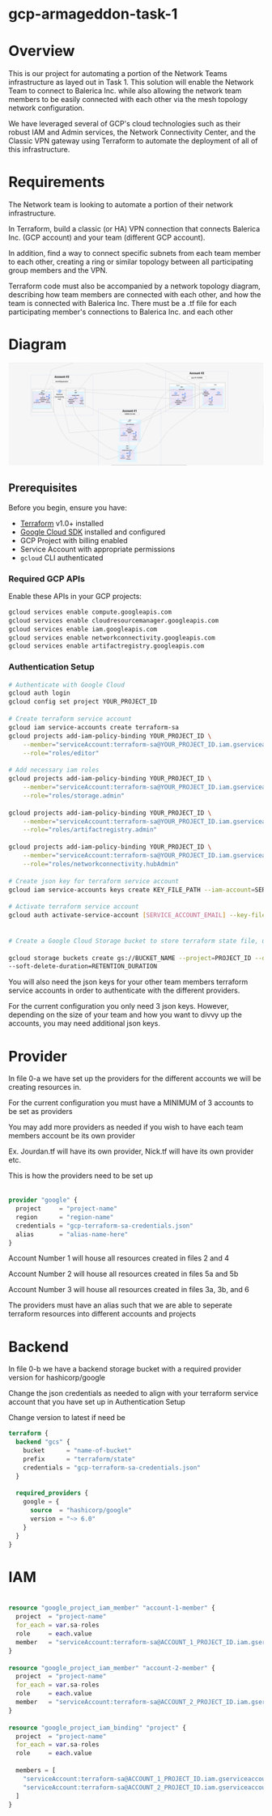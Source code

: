# gcp-armageddon-task-1

# Overview

This is our project for automating a portion of the Network Teams infrastructure as layed out in Task 1. This solution will enable the Network Team to connect to Balerica Inc. while also allowing the network team members to be easily connected with each other via the mesh topology network configuration.

We have leveraged several of GCP's cloud technologies such as their robust IAM and Admin services, the Network Connectivity Center, and the Classic VPN gateway using Terraform to automate the deployment of all of this infrastructure.


# Requirements 
The Network team is looking to automate a portion of their network infrastructure. 

In Terraform, build a classic (or HA) VPN connection that connects Balerica Inc. (GCP account) and your team (different GCP account). 

In addition, find a way to connect specific subnets from each team member to each other, creating a ring or similar topology between all participating group members and the VPN. 

Terraform code must also be accompanied by a network topology diagram, describing how team members are connected with each other, and how the team is connected with Balerica Inc. There must be a .tf file for each participating member's connections to Balerica Inc. and each other


# Diagram
![alt text](images/diagram.png)




## Prerequisites

Before you begin, ensure you have:

- [Terraform](https://www.terraform.io/downloads.html) v1.0+ installed
- [Google Cloud SDK](https://cloud.google.com/sdk/docs/install) installed and configured
- GCP Project with billing enabled
- Service Account with appropriate permissions
- `gcloud` CLI authenticated

### Required GCP APIs

Enable these APIs in your GCP projects:
```bash
gcloud services enable compute.googleapis.com
gcloud services enable cloudresourcemanager.googleapis.com
gcloud services enable iam.googleapis.com
gcloud services enable networkconnectivity.googleapis.com
gcloud services enable artifactregistry.googleapis.com
```

### Authentication Setup

```bash
# Authenticate with Google Cloud
gcloud auth login
gcloud config set project YOUR_PROJECT_ID

# Create terraform service account 
gcloud iam service-accounts create terraform-sa
gcloud projects add-iam-policy-binding YOUR_PROJECT_ID \
    --member="serviceAccount:terraform-sa@YOUR_PROJECT_ID.iam.gserviceaccount.com" \
    --role="roles/editor"

# Add necessary iam roles
gcloud projects add-iam-policy-binding YOUR_PROJECT_ID \
    --member="serviceAccount:terraform-sa@YOUR_PROJECT_ID.iam.gserviceaccount.com" \
    --role="roles/storage.admin"

gcloud projects add-iam-policy-binding YOUR_PROJECT_ID \
    --member="serviceAccount:terraform-sa@YOUR_PROJECT_ID.iam.gserviceaccount.com" \
    --role="roles/artifactregistry.admin"    

gcloud projects add-iam-policy-binding YOUR_PROJECT_ID \
    --member="serviceAccount:terraform-sa@YOUR_PROJECT_ID.iam.gserviceaccount.com" \
    --role="roles/networkconnectivity.hubAdmin"    

# Create json key for terraform service account
gcloud iam service-accounts keys create KEY_FILE_PATH --iam-account=SERVICE_ACCOUNT_EMAIL

# Activate terraform service account
gcloud auth activate-service-account [SERVICE_ACCOUNT_EMAIL] --key-file=[KEY_FILE_PATH]


# Create a Google Cloud Storage bucket to store terraform state file, utilizing best practices

gcloud storage buckets create gs://BUCKET_NAME --project=PROJECT_ID --default-storage-class=STORAGE_CLASS --location=BUCKET_LOCATION --uniform-bucket-level-access
--soft-delete-duration=RETENTION_DURATION

```

You will also need the json keys for your other team members terraform service accounts in order to authenticate
with the different providers.

For the current configuration you only need 3 json keys. However, depending on the size of your team and how you want to divvy up the accounts, you may need additional json keys.





# Provider

In file 0-a we have set up the providers for the different accounts we will be creating resources in.

For the current configuration you must have a MINIMUM of 3 accounts to be set as providers

You may add more providers as needed if you wish to have each team members account be its own provider

Ex. Jourdan.tf will have its own provider, Nick.tf will have its own provider etc.

This is how the providers need to be set up

```terraform 

provider "google" {
  project     = "project-name"
  region      = "region-name"
  credentials = "gcp-terraform-sa-credentials.json"
  alias       = "alias-name-here"
}

```

Account Number 1 will house all resources created in files 2 and 4

Account Number 2 will house all resources created in files 5a and 5b

Account Number 3 will house all resources created in files 3a, 3b, and 6

The providers must have an alias such that we are able to seperate terraform resources into different accounts and projects




# Backend

In file 0-b we have a backend storage bucket with a required provider version for hashicorp/google

Change the json credentials as needed to align with your terraform service account that you have set up in Authentication Setup

Change version to latest if need be

```terraform 
terraform {
  backend "gcs" {
    bucket      = "name-of-bucket"
    prefix      = "terraform/state"
    credentials = "gcp-terraform-sa-credentials.json"
  }

  required_providers {
    google = {
      source  = "hashicorp/google"
      version = "~> 6.0"
    }
  }
}
```



# IAM 

```terraform

resource "google_project_iam_member" "account-1-member" {
  project  = "project-name"
  for_each = var.sa-roles
  role     = each.value
  member   = "serviceAccount:terraform-sa@ACCOUNT_1_PROJECT_ID.iam.gserviceaccount.com"
}

resource "google_project_iam_member" "account-2-member" {
  project  = "project-name"
  for_each = var.sa-roles
  role     = each.value
  member   = "serviceAccount:terraform-sa@ACCOUNT_2_PROJECT_ID.iam.gserviceaccount.com"
}

resource "google_project_iam_binding" "project" {
  project  = "project-name"
  for_each = var.sa-roles
  role     = each.value

  members = [
    "serviceAccount:terraform-sa@ACCOUNT_1_PROJECT_ID.iam.gserviceaccount.com", 
    "serviceAccount:terraform-sa@ACCOUNT_2_PROJECT_ID.iam.gserviceaccount.com"
  ]
}

```







